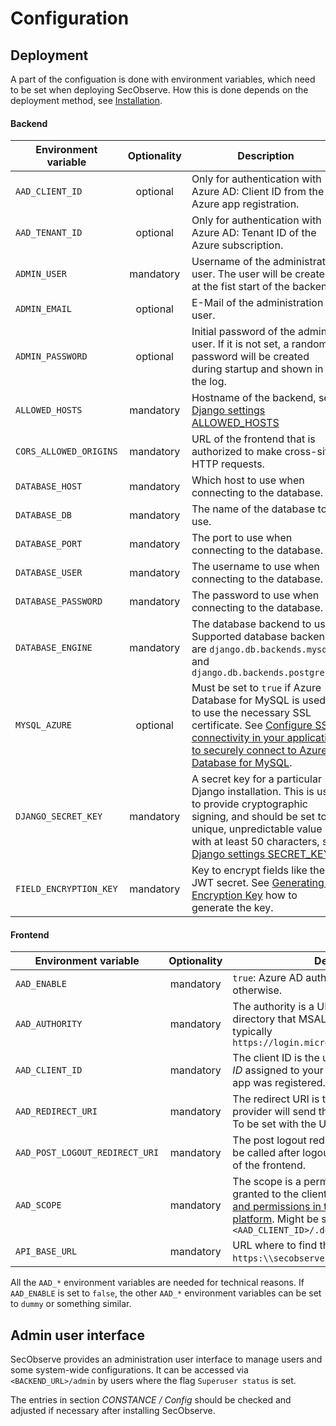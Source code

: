 # Configuration

## Deployment

A part of the configuation is done with environment variables, which need to be set when deploying SecObserve. How this is done depends on the deployment method, see [Installation](installation.md).

#### Backend

| Environment variable   | Optionality | Description |
|------------------------|:-----------:|-------------|
| `AAD_CLIENT_ID`        | optional    | Only for authentication with Azure AD: Client ID from the Azure app registration. |
| `AAD_TENANT_ID`        | optional    | Only for authentication with Azure AD: Tenant ID of the Azure subscription. |
| `ADMIN_USER`           | mandatory   | Username of the administration user. The user will be created at the fist start of the backend. |
| `ADMIN_EMAIL`          | optional    | E-Mail of the administration user. |
| `ADMIN_PASSWORD`       | optional    | Initial password of the admin user. If it is not set, a random password will be created during startup and shown in the log. |
| `ALLOWED_HOSTS`        | mandatory   | Hostname of the backend, see [Django settings ALLOWED_HOSTS](https://docs.djangoproject.com/en/3.2/ref/settings/#allowed-hosts) |
| `CORS_ALLOWED_ORIGINS` | mandatory   | URL of the frontend that is authorized to make cross-site HTTP requests. |
| `DATABASE_HOST`        | mandatory   | Which host to use when connecting to the database. |
| `DATABASE_DB`          | mandatory   | The name of the database to use. |
| `DATABASE_PORT`        | mandatory   | The port to use when connecting to the database. |
| `DATABASE_USER`        | mandatory   | The username to use when connecting to the database. |
| `DATABASE_PASSWORD`    | mandatory   | The password to use when connecting to the database. |
| `DATABASE_ENGINE`      | mandatory   | The database backend to use. Supported database backends are `django.db.backends.mysql` and `django.db.backends.postgresql` |
| `MYSQL_AZURE`          | optional    | Must be set to `true` if Azure Database for MySQL is used, to use the necessary SSL certificate. See [Configure SSL connectivity in your application to securely connect to Azure Database for MySQL](https://learn.microsoft.com/en-us/azure/mysql/single-server/how-to-configure-ssl#step-1-obtain-ssl-certificate).
| `DJANGO_SECRET_KEY`    | mandatory   | A secret key for a particular Django installation. This is used to provide cryptographic signing, and should be set to a unique, unpredictable value with at least 50 characters, see [Django settings SECRET_KEY](https://docs.djangoproject.com/en/3.2/ref/settings/#secret-key).
| `FIELD_ENCRYPTION_KEY` | mandatory   | Key to encrypt fields like the JWT secret. See [Generating an Encryption Key](https://gitlab.com/lansharkconsulting/django/django-encrypted-model-fields#generating-an-encryption-key) how to generate the key. |


#### Frontend

| Environment variable           | Optionality | Description |
|--------------------------------|:-----------:|-------------|
| `AAD_ENABLE`                   | mandatory   | `true`: Azure AD authentication is active, `false`: otherwise. |
| `AAD_AUTHORITY`                | mandatory   | The authority is a URL that indicates a directory that MSAL can request tokens from, typically `https://login.microsoftonline.com/<TENANT>/` |
| `AAD_CLIENT_ID`                | mandatory   | The client ID is the unique *Application (client) ID* assigned to your app by Azure AD when the app was registered. |
| `AAD_REDIRECT_URI`             | mandatory   | The redirect URI is the URI the identity provider will send the security tokens back to. To be set with the URL of the frontend. |
| `AAD_POST_LOGOUT_REDIRECT_URI` | mandatory   | The post logout redirect URI is the URI that will be called after logout. To be set with the URL of the frontend. |
| `AAD_SCOPE`                    | mandatory   | The scope is a permission that have been granted to the client applications, see [Scopes and permissions in the Microsoft identity platform](https://learn.microsoft.com/en-us/azure/active-directory/develop/scopes-oidc). Might be something like `<AAD_CLIENT_ID>/.default` |
| `API_BASE_URL`                 | mandatory   | URL where to find the backend API, e.g. `https:\\secobserve-backend.example.com/api`. |

All the `AAD_*` environment variables are needed for technical reasons. If `AAD_ENABLE` is set to `false`, the other `AAD_*` environment variables can be set to `dummy` or something similar.

## Admin user interface

SecObserve provides an administration user interface to manage users and some system-wide configurations. It can be accessed via `<BACKEND_URL>/admin` by users where the flag `Superuser status` is set. 

The entries in section *CONSTANCE / Config* should be checked and adjusted if necessary after installing SecObserve.
